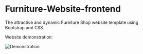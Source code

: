 # Furniture-Website-frontend
The attractive and dynamic Furniture Shop website template using Bootstrap and CSS.


Website demonstration:

![Demonstration](https://user-images.githubusercontent.com/61089801/160344574-6b344688-b8a3-40b3-9b96-91443216068b.png)
